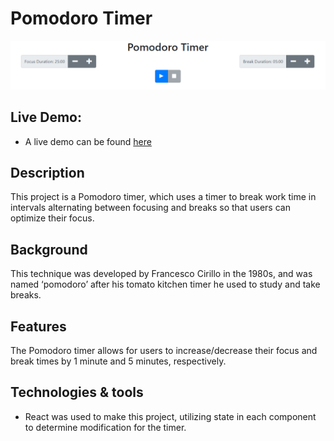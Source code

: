 # Pomodoro Timer

![app preview](Pomodoro.png)

## Live Demo:

* A live demo can be found [here](https://project-pomodoro-timer-qualified-1-ochre.vercel.app/)

## Description

This project is a Pomodoro timer, which uses a timer to break work time in intervals alternating between focusing and breaks so that users can optimize their focus.

## Background

This technique was developed by Francesco Cirillo in the 1980s, and was named ‘pomodoro’ after his tomato kitchen timer he used to study and take breaks.

## Features

The Pomodoro timer allows for users to increase/decrease their focus and break times by 1 minute and 5 minutes, respectively.

## Technologies & tools

* React was used to make this project, utilizing state in each component to determine modification for the timer.
